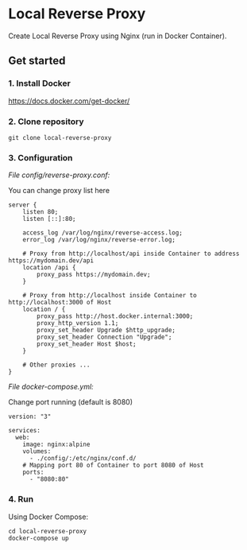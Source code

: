 # Local Reverse Proxy

Create Local Reverse Proxy using Nginx (run in Docker Container).

## Get started

### 1. Install Docker

https://docs.docker.com/get-docker/

### 2. Clone repository

```
git clone local-reverse-proxy
```

### 3. Configuration

*File config/reverse-proxy.conf:*

You can change proxy list here

```
server {
    listen 80;
    listen [::]:80;

    access_log /var/log/nginx/reverse-access.log;
    error_log /var/log/nginx/reverse-error.log;

    # Proxy from http://localhost/api inside Container to address https://mydomain.dev/api
    location /api {
        proxy_pass https://mydomain.dev;
    }

    # Proxy from http://localhost inside Container to http://localhost:3000 of Host
    location / {
        proxy_pass http://host.docker.internal:3000;
        proxy_http_version 1.1;
        proxy_set_header Upgrade $http_upgrade;
        proxy_set_header Connection "Upgrade";
        proxy_set_header Host $host;
    }

    # Other proxies ...
}
```

*File docker-compose.yml:*

Change port running (default is 8080)

```
version: "3"

services:
  web:
    image: nginx:alpine
    volumes:
      - ./config/:/etc/nginx/conf.d/
    # Mapping port 80 of Container to port 8080 of Host
    ports:
      - "8080:80"

```

### 4. Run

Using Docker Compose:

```
cd local-reverse-proxy
docker-compose up
```

